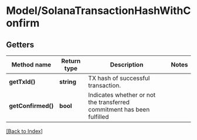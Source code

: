 # Model/SolanaTransactionHashWithConfirm

## Getters

Method name | Return type | Description | Notes
------------ | ------------- | ------------- | -------------
**getTxId()** | **string** | TX hash of successful transaction. |
**getConfirmed()** | **bool** | Indicates whether or not the transferred commitment has been fulfilled |

[[Back to Index]](../index.md)
